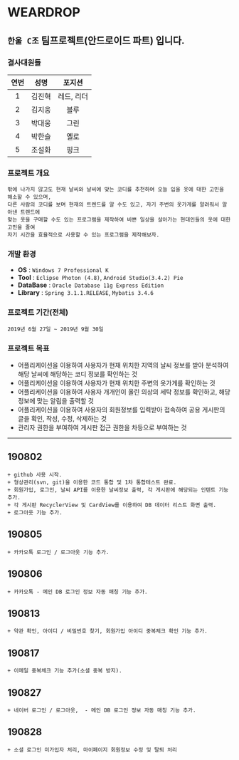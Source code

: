 # WEARDROP

## `한울 C조` 팀프로젝트(안드로이드 파트) 입니다.  


### 결사대원들

| 연번 | 성명 | 포지션 |
|:--------:|:--------:|:--------:|
| 1 |  김진혁 | 레드, 리더 |
| 2 |  김지웅 | 블루 |
| 3 |  박대웅 | 그린 |
| 4 |  박한슬 | 옐로 |
| 5 |  조설화 | 핑크 |

    
### 프로젝트 개요
~~~
밖에 나가지 않고도 현재 날씨와 날씨에 맞는 코디를 추천하여 오늘 입을 옷에 대한 고민을 해소할 수 있으며, 
다른 사람의 코디를 보며 현재의 트렌드를 알 수도 있고, 자기 주변의 옷가게를 알려줘서 알아낸 트렌드에 
맞는 옷을 구매할 수도 있는 프로그램을 제작하여 바쁜 일상을 살아가는 현대인들의 옷에 대한 고민을 줄여 
자기 시간을 효율적으로 사용할 수 있는 프로그램을 제작해보자.
~~~
    
    
### 개발 환경
- <b>OS</b> : `Windows 7 Professional K `  
- <b>Tool</b> : `Eclipse Photon (4.8)`, `Android Studio(3.4.2) Pie`
- <b>DataBase</b> : `Oracle Database 11g Express Edition`  
- <b>Library</b> : `Spring 3.1.1.RELEASE`, `Mybatis 3.4.6`  


### 프로젝트 기간(전체)
~~~
2019년 6월 27일 ~ 2019년 9월 30일
~~~


### 프로젝트 목표
- 어플리케이션을 이용하여 사용자가 현재 위치한 지역의 날씨 정보를 받아 
  분석하여 해당 날씨에 해당하는 코디 정보를 확인하는 것
- 어플리케이션을 이용하여 사용자가 현재 위치한 주변의 옷가게를 확인하는 것
- 어플리케이션을 이용하여 사용자 개개인이 올린 의상의 세탁 정보를 확인하고, 
  해당 정보에 맞는 알림을 출력할 것
- 어플리케이션을 이용하여 사용자의 회원정보를 입력받아 접속하여
  공용 게시판의 글을 확인, 작성, 수정, 삭제하는 것
- 관리자 권한을 부여하여 게시판 접근 권한을 차등으로 부여하는 것

---

    
## 190802  
```
+ github 사용 시작.
+ 형상관리(svn, git)을 이용한 코드 통합 및 1차 통합테스트 완료.
+ 회원가입, 로그인, 날씨 API를 이용한 날씨정보 출력, 각 게시판에 해당되는 인텐트 기능 추가.
+ 각 게시판 RecyclerView 및 CardView를 이용하여 DB 데이터 리스트 화면 출력.
+ 로그아웃 기능 추가.
```

## 190805  
```
+ 카카오톡 로그인 / 로그아웃 기능 추가.
```

## 190806  
```
+ 카카오톡 - 메인 DB 로그인 정보 자동 매칭 기능 추가.
```

## 190813  
```
+ 약관 확인, 아이디 / 비밀번호 찾기, 회원가입 아이디 중복체크 확인 기능 추가.
```

## 190817  
```
+ 이메일 중복체크 기능 추가(소셜 중복 방지).
```

## 190827 
```
+ 네이버 로그인 / 로그아웃,  - 메인 DB 로그인 정보 자동 매칭 기능 추가.
```

## 190828 
```
+ 소셜 로그인 미가입자 처리, 마이페이지 회원정보 수정 및 탈퇴 처리
```
